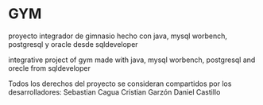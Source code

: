 # GYM

proyecto integrador de gimnasio hecho con java, mysql worbench, postgresql y oracle desde sqldeveloper

integrative project of gym made with java, mysql worbench, postgresql and orecle from sqldeveloper

Todos los derechos del proyecto se consideran compartidos por los desarrolladores:
Sebastian Cagua
Cristian Garzón 
Daniel Castillo